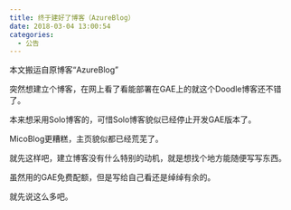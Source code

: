 ```yaml
---
title: 终于建好了博客（AzureBlog）
date: 2018-03-04 13:00:54
categories:
  - 公告
---
```


本文搬运自原博客“AzureBlog”

突然想建立个博客，在网上看了看能部署在GAE上的就这个Doodle博客还不错了。

本来想采用Solo博客的，可惜Solo博客貌似已经停止开发GAE版本了。

MicoBlog更糟糕，主页貌似都已经荒芜了。

就先这样吧，建立博客没有什么特别的动机，就是想找个地方能随便写写东西。

虽然用的GAE免费配额，但是写给自己看还是绰绰有余的。

就先说这么多吧。